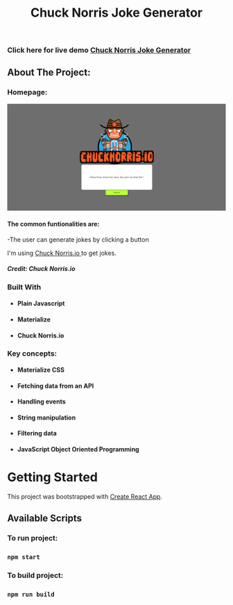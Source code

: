 <!-- PROJECT LOGO -->
<p align="center">

  <h1 align="center">Chuck Norris Joke Generator</h1>

 <br />
 
 ### Click here for live demo   <a href="generatechucknorrisjoke.netlify.app">Chuck Norris Joke Generator</a>

</p>

<!-- ABOUT THE PROJECT -->

## About The Project:

### Homepage:

![Preview](./chucknorris.png)

#### The common funtionalities are:

-The user can generate jokes by clicking a button

I'm using [Chuck Norris.io ](https://api.chucknorris.io) to get jokes.

##### Credit: Chuck Norris.io

### Built With

- #### Plain Javascript
- #### Materialize
- #### Chuck Norris.io

### Key concepts:

- #### Materialize CSS
- #### Fetching data from an API
- #### Handling events
- #### String manipulation
- #### Filtering data
- #### JavaScript Object Oriented Programming

<!-- GETTING STARTED -->

# Getting Started

This project was bootstrapped with [Create React App](https://github.com/facebook/create-react-app).

## Available Scripts

### To run project:

### `npm start`

### To build project:

### `npm run build`
